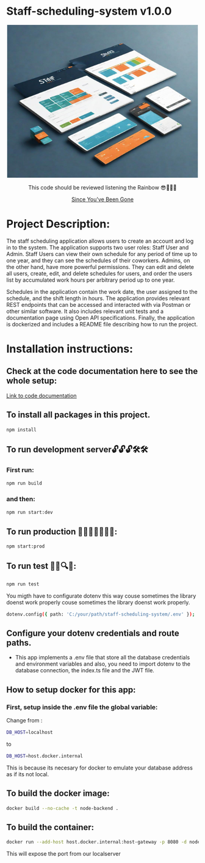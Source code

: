 # Staff-scheduling-system v1.0.0

<div style="max-width: 600px; margin: 0 auto;">
 <p align="center"> 
 <img src="scheduleLogo.jpg" width="500" height="400" alt="Image">
</p>
</div>


</p>
    <p align="center">This code should be reviewed listening the Rainbow 😎🤘🎶🎵</p>
    <p align="center">
        <a href="https://www.youtube.com/watch?v=1P17ct4e5OE" target="_blank">
          Since You've Been Gone
        </a>
    </p>
</div>


# Project Description:

The staff scheduling application allows users to create an account and log in to the system. The application supports two user roles: Staff User and Admin. Staff Users can view their own schedule for any period of time up to one year, and they can see the schedules of their coworkers. Admins, on the other hand, have more powerful permissions. They can edit and delete all users, create, edit, and delete schedules for users, and order the users list by accumulated work hours per arbitrary period up to one year.

Schedules in the application contain the work date, the user assigned to the schedule, and the shift length in hours. The application provides relevant REST endpoints that can be accessed and interacted with via Postman or other similar software. It also includes relevant unit tests and a documentation page using Open API specifications. Finally, the application is dockerized and includes a README file describing how to run the project.



# Installation instructions:

## Check at the code documentation here to see the whole setup:

<p>
  <a href="" target="_blank">
   Link to code documentation
  </a>
</p>

## To install all packages in this project.
```sh
npm install
```

## To run development server🔓🔓🔓🛠🛠

### First run:

```sh
npm run build
```
### and then:

```sh
npm run start:dev 
```
## To run production 👩‍🚀👩‍🚀👩‍🚀🚀:

```sh
npm start:prod
```

## To run test 📕📖🔍🔐:

```sh
npm run test
```

You migth have to configurate dotenv this way couse sometimes the library doenst
work properly couse sometimes the library doenst
work properly.
```sh
dotenv.config({ path: 'C:/your/path/staff-scheduling-system/.env' }); 
```



## Configure your dotenv credentials and route paths.

* This app implements a .env file that store all the database credentials and environment variables and
also,  you need to import dotenv to the database connection, the index.ts file and the JWT file.

## How to setup docker for this app:

### First, setup inside the .env file the global variable:


Change from : 
```sh
DB_HOST=localhost
```
to
```sh
DB_HOST=host.docker.internal 
```

This is because its necesary for docker to emulate your database address as if its not local.

## To build the docker image:  

```sh
docker build --no-cache -t node-backend .
```

## To build the container:
```sh
docker run --add-host host.docker.internal:host-gateway -p 8080 -d node-backend 
```
This will expose the port from our localserver